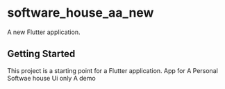 # software_house_aa_new

A new Flutter application.

## Getting Started

This project is a starting point for a Flutter application.
App for A Personal Softwae house Ui only A demo
